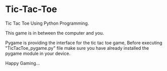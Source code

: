 # Tic-Tac-Toe
Tic Tac Toe Using Python Programming.

This game is in between the computer and you.

Pygame is providing the interface for the tic tac toe game, Before executing "TicTacToe_pygame.py" file make sure you have already installed the pygame module in your device.

Happy Gaming...
